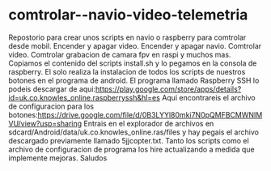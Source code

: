 # comtrolar--navio-video-telemetria
Repostorio para crear unos scripts en navio o raspberry para comtrolar desde mobil.
Encender y apagar video.
Encender y apagar navio.
Comtrolar video.
Comtrolar grabacion de camara fpv en raspi y muchos mas.
Copiamos el contenido del scripts install.sh y lo pegamos en la consola de raspberry.
El solo realiza la instalacion de todos los scripts de nuestros botones en el programa de android.
El programa llamado Raspberry SSH lo podeis descargar de aqui:https://play.google.com/store/apps/details?id=uk.co.knowles_online.raspberryssh&hl=es
Aqui encontrareis el archivo de configuracion para los botones:https://drive.google.com/file/d/0B3LYYl80mki7N0pQMFBCMWNIMVU/view?usp=sharing
Entrais en el explorador de archivos en sdcard/Android/data/uk.co.knowles_online.ras/files  y hay pegais el archivo descargado previamente llamado 5jjcopter.txt.
Tanto los scripts como el archivo de configuracion de programa los hire actualizando a medida que implemente mejoras.
Saludos
